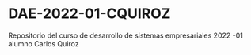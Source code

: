 # DAE-2022-01-CQUIROZ
Repositorio del curso de desarrollo de sistemas empresariales 2022 -01 alumno Carlos Quiroz

